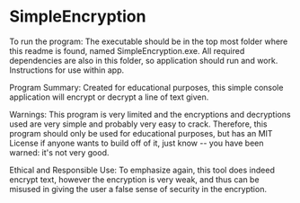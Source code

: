 # SimpleEncryption
To run the program: 
The executable should be in the top most folder where this readme is found, named SimpleEncryption.exe.
All required dependencies are also in this folder, so application should run and work. Instructions for use within app.

Program Summary:
Created for educational purposes, this simple console application will encrypt or decrypt a line of text given. 

Warnings:
This program is very limited and the encryptions and decryptions used are very simple and probably very easy to crack.
Therefore, this program should only be used for educational purposes, but has an MIT License if anyone wants to build 
off of it, just know -- you have been warned: it's not very good.

Ethical and Responsible Use:
To emphasize again, this tool does indeed encrypt text, however the encryption is very weak, and thus can be misused in 
giving the user a false sense of security in the encryption.